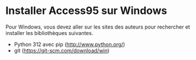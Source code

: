 Installer Access95 sur Windows
===========================

Pour Windows, vous devez aller sur les sites des auteurs pour 
rechercher et installer les bibliothèques suivantes.
- Python 312 avec pip (http://www.python.org/)
- git (https://git-scm.com/download/win)
